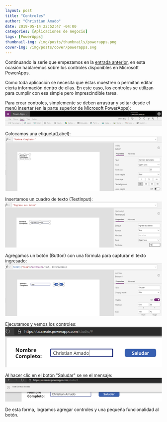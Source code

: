 ```yaml
---
layout: post
title: "Controles"
author: "Christian Amado"
date: 2019-05-14 22:52:47 -04:00
categories: [Aplicaciones de negocio]
tags: [PowerApps]
thumbnail-img: /img/posts/thumbnails/powerapps.png
cover-img: /img/posts/cover/powerapps.svg
---
```


Continuando la serie que empezamos en la [entrada anterior](/posts/2019-05-08-formularios/), en esta ocasión hablaremos sobre los controles disponibles en Microsoft PowerApps.

Como toda aplicación se necesita que éstas muestren o permitan editar cierta información dentro de ellas. En este caso, los controles se utilizan para cumplir con esa simple pero imprescindible tarea.

<!--more-->

Para crear controles, simplemente se deben arrastrar y soltar desde el menú insertar (en la parte superior de Microsoft PowerApps):  
![](/img/posts/migrated/2019/05/1-1.png)  

Colocamos una etiqueta(Label):  
![](/img/posts/migrated/2019/05/2-1.png)  

Insertamos un cuadro de texto (TextInput):  
![](/img/posts/migrated/2019/05/3-1.png)  

Agregamos un botón (Button) con una fórmula para capturar el texto ingresado:  
![](/img/posts/migrated/2019/05/4-1.png)  

Ejecutamos y vemos los controles:  
![](/img/posts/migrated/2019/05/5-1.png)  

Al hacer clic en el botón "Saludar" se ve el mensaje:  
![](/img/posts/migrated/2019/05/6-1.png)  

De esta forma, logramos agregar controles y una pequeña funcionalidad al botón.